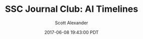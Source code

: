 ---
layout: podcast
title: "SSC Journal Club: AI Timelines"
author: Scott Alexander
description: https://slatestarcodex.com/2017/06/08/ssc-journal-club-ai-timelines/
date: 2017-06-08 19:43:00 PDT
length: 3517458
duration: 879
guid: ssc-journal-club-ai-timelines
---